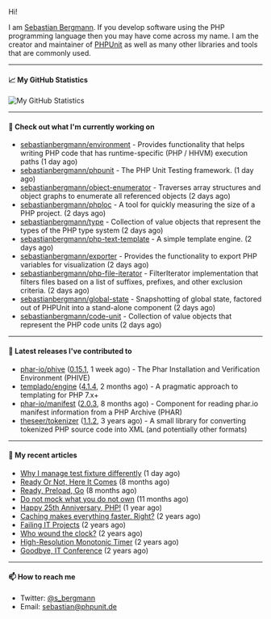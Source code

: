 Hi!

I am [Sebastian Bergmann](https://sebastian-bergmann.de/). If you develop software using the PHP programming language then you may have come across my name. I am the creator and maintainer of [PHPUnit](https://phpunit.de/) as well as many other libraries and tools that are commonly used.

---

#### 📈 My GitHub Statistics

![My GitHub Statistics](https://github-readme-stats.vercel.app/api?username=sebastianbergmann&show_icons=true&count_private=true&hide_title=true)

---

#### 👷 Check out what I'm currently working on

- [sebastianbergmann/environment](https://github.com/sebastianbergmann/environment) - Provides functionality that helps writing PHP code that has runtime-specific (PHP / HHVM) execution paths (1 day ago)
- [sebastianbergmann/phpunit](https://github.com/sebastianbergmann/phpunit) - The PHP Unit Testing framework. (1 day ago)
- [sebastianbergmann/object-enumerator](https://github.com/sebastianbergmann/object-enumerator) - Traverses array structures and object graphs to enumerate all referenced objects (2 days ago)
- [sebastianbergmann/phploc](https://github.com/sebastianbergmann/phploc) - A tool for quickly measuring the size of a PHP project. (2 days ago)
- [sebastianbergmann/type](https://github.com/sebastianbergmann/type) - Collection of value objects that represent the types of the PHP type system (2 days ago)
- [sebastianbergmann/php-text-template](https://github.com/sebastianbergmann/php-text-template) - A simple template engine. (2 days ago)
- [sebastianbergmann/exporter](https://github.com/sebastianbergmann/exporter) - Provides the functionality to export PHP variables for visualization (2 days ago)
- [sebastianbergmann/php-file-iterator](https://github.com/sebastianbergmann/php-file-iterator) - FilterIterator implementation that filters files based on a list of suffixes, prefixes, and other exclusion criteria. (2 days ago)
- [sebastianbergmann/global-state](https://github.com/sebastianbergmann/global-state) - Snapshotting of global state, factored out of PHPUnit into a stand-alone component (2 days ago)
- [sebastianbergmann/code-unit](https://github.com/sebastianbergmann/code-unit) - Collection of value objects that represent the PHP code units (2 days ago)

---

#### 🔭 Latest releases I've contributed to

- [phar-io/phive](https://github.com/phar-io/phive) ([0.15.1](https://github.com/phar-io/phive/releases/tag/0.15.1), 1 week ago) - The Phar Installation and Verification Environment (PHIVE)
- [templado/engine](https://github.com/templado/engine) ([4.1.4](https://github.com/templado/engine/releases/tag/4.1.4), 2 months ago) - A pragmatic approach to templating for PHP 7.x&#43;
- [phar-io/manifest](https://github.com/phar-io/manifest) ([2.0.3](https://github.com/phar-io/manifest/releases/tag/2.0.3), 8 months ago) - Component for reading phar.io manifest information from a PHP Archive (PHAR)
- [theseer/tokenizer](https://github.com/theseer/tokenizer) ([1.1.2](https://github.com/theseer/tokenizer/releases/tag/1.1.2), 3 years ago) - A small library for converting tokenized PHP source code into XML (and potentially other formats)

---

#### 📜 My recent articles

- [Why I manage test fixture differently](https://thephp.cc/articles/why-i-manage-test-fixture-differently) (1 day ago)
- [Ready Or Not, Here It Comes](https://thephp.cc/articles/ready-or-not-here-it-comes) (8 months ago)
- [Ready, Preload, Go](https://thephp.cc/articles/ready-preload-go) (8 months ago)
- [Do not mock what you do not own](https://thephp.cc/articles/do-not-mock-what-you-do-not-own) (11 months ago)
- [Happy 25th Anniversary, PHP!](https://thephp.cc/articles/happy-25th-anniversary-php) (1 year ago)
- [Caching makes everything faster. Right?](https://thephp.cc/articles/caching-makes-everything-faster-right) (2 years ago)
- [Failing IT Projects](https://thephp.cc/articles/failing-it-projects) (2 years ago)
- [Who wound the clock?](https://thephp.cc/articles/who-wound-the-clock) (2 years ago)
- [High-Resolution Monotonic Timer](https://thephp.cc/articles/high-resolution-monotonic-timer) (2 years ago)
- [Goodbye, IT Conference](https://thephp.cc/articles/goodbye-it-conference) (2 years ago)

---

#### 📫 How to reach me

- Twitter: [@s_bergmann](https://twitter.com/s_bergmann)
- Email: [sebastian@phpunit.de](mailto://sebastian@phpunit.de)
